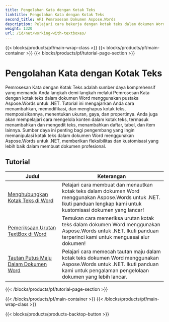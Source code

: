 ```yaml
---
title: Pengolahan Kata dengan Kotak Teks
linktitle: Pengolahan Kata dengan Kotak Teks
second_title: API Pemrosesan Dokumen Aspose.Words
description: Pelajari cara bekerja dengan kotak teks dalam dokumen Word menggunakan Aspose.Words untuk .NET. Tutorial langkah demi langkah dengan contoh kode untuk membuat, memanipulasi, dan memformat kotak teks secara efisien.
weight: 1320
url: /id/net/working-with-textboxes/
---
```


{{< blocks/products/pf/main-wrap-class >}}
{{< blocks/products/pf/main-container >}}
{{< blocks/products/pf/tutorial-page-section >}}

# Pengolahan Kata dengan Kotak Teks

Pemrosesan Kata dengan Kotak Teks adalah sumber daya komprehensif yang memandu Anda langkah demi langkah melalui Pemrosesan Kata dengan kotak teks dalam dokumen Word menggunakan pustaka Aspose.Words untuk .NET. Tutorial ini mengajarkan Anda cara menambahkan, memodifikasi, dan menghapus kotak teks, memposisikannya, menentukan ukuran, gaya, dan propertinya. Anda juga akan mempelajari cara mengelola konten dalam kotak teks, termasuk menambahkan dan mengedit teks, menambahkan daftar, tabel, dan item lainnya. Sumber daya ini penting bagi pengembang yang ingin memanipulasi kotak teks dalam dokumen Word menggunakan Aspose.Words untuk .NET, memberikan fleksibilitas dan kustomisasi yang lebih baik dalam membuat dokumen profesional.

 ## Tutorial
| Judul | Keterangan |
| --- | --- |
| [Menghubungkan Kotak Teks di Word](./create-a-link/) | Pelajari cara membuat dan menautkan kotak teks dalam dokumen Word menggunakan Aspose.Words untuk .NET. Ikuti panduan lengkap kami untuk kustomisasi dokumen yang lancar! |
| [Pemeriksaan Urutan TextBox di Word](./check-sequence/) | Temukan cara memeriksa urutan kotak teks dalam dokumen Word menggunakan Aspose.Words untuk .NET. Ikuti panduan terperinci kami untuk menguasai alur dokumen! |
| [Tautan Putus Maju Dalam Dokumen Word](./break-a-link/) | Pelajari cara memecah tautan maju dalam kotak teks dokumen Word menggunakan Aspose.Words untuk .NET. Ikuti panduan kami untuk pengalaman pengelolaan dokumen yang lebih lancar. |
{{< /blocks/products/pf/tutorial-page-section >}}

{{< /blocks/products/pf/main-container >}}
{{< /blocks/products/pf/main-wrap-class >}}

{{< blocks/products/products-backtop-button >}}
